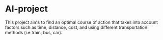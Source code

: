 # AI-project

This project aims to find an optimal course of action that takes into account factors such as time, distance, cost, and using different transportation methods  (i.e train, bus, car).
